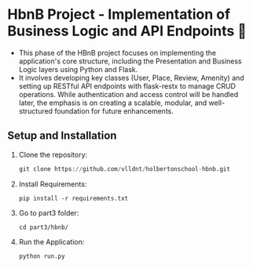 # HbnB Project - Implementation of Business Logic and API Endpoints 🚀

- This phase of the HBnB project focuses on implementing the application's core structure, including the Presentation and Business Logic layers using Python and Flask.
- It involves developing key classes (User, Place, Review, Amenity) and setting up RESTful API endpoints with flask-restx to manage CRUD operations. While authentication and access control will be handled later, the emphasis is on creating a scalable, modular, and well-structured foundation for future enhancements.

## Setup and Installation
1. Clone the repository:
    ```python
    git clone https://github.com/vlldnt/holbertonschool-hbnb.git
    ```
2. Install Requirements:
    ```shell
    pip install -r requirements.txt
    ```
3. Go to part3 folder:
    ```shell
    cd part3/hbnb/
    ```
4. Run the Application:
    ```shell
    python run.py
    ```
